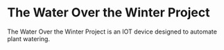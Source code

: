 # The Water Over the Winter Project

The Water Over the Winter Project is an IOT device designed to automate plant watering.
